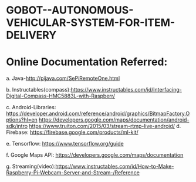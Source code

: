 # GOBOT--AUTONOMOUS-VEHICULAR-SYSTEM-FOR-ITEM-DELIVERY
# Online Documentation Referred:
a. Java-http://pijava.com/SePiRemoteOne.html

b. Instructables(compass):https://www.instructables.com/id/Interfacing-Digital-Compass-HMC5883L-with-Raspberr/

c. Android-Libraries:
        https://developer.android.com/reference/android/graphics/BitmapFactory.Options?hl=en
        https://developers.google.com/maps/documentation/android-sdk/intro
        https://www.truiton.com/2015/03/stream-rtmp-live-android/
d. Firebase: https://firebase.google.com/products/ml-kit/

e. Tensorflow: https://www.tensorflow.org/guide

f. Google Maps API: https://developers.google.com/maps/documentation

g. Streaming(video):https://www.instructables.com/id/How-to-Make-Raspberry-Pi-Webcam-Server-and-Stream-/Reference 
